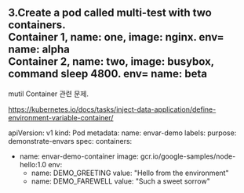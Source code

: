 3.Create a pod called multi-test with two containers.     
Container 1, name: one, image: nginx. env= name: alpha   
Container 2, name: two, image: busybox, command sleep 4800. env= name: beta 
----------------------------    
mutil Container 관련 문제.

https://kubernetes.io/docs/tasks/inject-data-application/define-environment-variable-container/   

apiVersion: v1
kind: Pod
metadata:
  name: envar-demo
  labels:
    purpose: demonstrate-envars
spec:
  containers:
  - name: envar-demo-container
    image: gcr.io/google-samples/node-hello:1.0
    env:
    - name: DEMO_GREETING
      value: "Hello from the environment"
    - name: DEMO_FAREWELL
      value: "Such a sweet sorrow"

